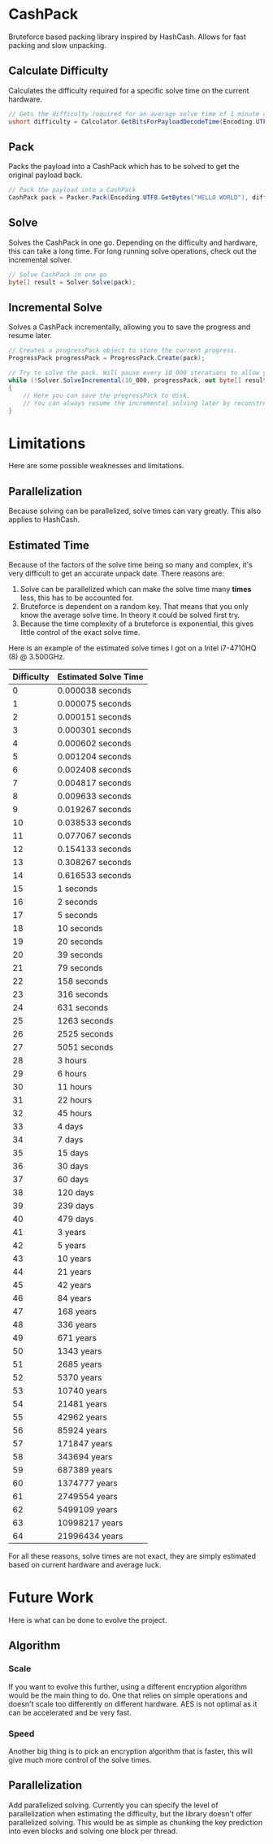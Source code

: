 # CashPack
Bruteforce based packing library inspired by HashCash. Allows for fast packing and slow unpacking.

## Calculate Difficulty
Calculates the difficulty required for a specific solve time on the current hardware.
```csharp
// Gets the difficulty required for an average solve time of 1 minute on the current hardware with the specified payload.
ushort difficulty = Calculator.GetBitsForPayloadDecodeTime(Encoding.UTF8.GetBytes("HELLO WORLD"), TimeSpan.FromMinutes(1));
```

## Pack
Packs the payload into a CashPack which has to be solved to get the original payload back.
```csharp
// Pack the payload into a CashPack
CashPack pack = Packer.Pack(Encoding.UTF8.GetBytes("HELLO WORLD"), difficulty);
```

## Solve
Solves the CashPack in one go. Depending on the difficulty and hardware, this can take a long time. For long running solve operations, check out the incremental solver.
```csharp
// Solve CashPack in one go
byte[] result = Solver.Solve(pack);
```

## Incremental Solve
Solves a CashPack incrementally, allowing you to save the progress and resume later.
```csharp
// Creates a progressPack object to store the current progress.
ProgressPack progressPack = ProgressPack.Create(pack);

// Try to solve the pack. Will pause every 10_000 iterations to allow you to save the progress.
while (!Solver.SolveIncremental(10_000, progressPack, out byte[] result))
{
    // Here you can save the progressPack to disk.
    // You can always resume the incremental solving later by reconstructing the progressPack and calling SolveIncremental on it.
}
```

# Limitations
Here are some possible weaknesses and limitations.

## Parallelization
Because solving can be parallelized, solve times can vary greatly. This also applies to HashCash.
## Estimated Time
Because of the factors of the solve time being so many and complex, it's very difficult to get an accurate unpack date. There reasons are:
1. Solve can be parallelized which can make the solve time many **times** less, this has to be accounted for.
2. Bruteforce is dependent on a random key. That means that you only know the average solve time. In theory it could be solved first try.
3. Because the time complexity of a bruteforce is exponential, this gives little control of the exact solve time.

Here is an example of the estimated solve times I got on a Intel i7-4710HQ (8) @ 3.500GHz.

| Difficulty | Estimated Solve Time |
|------------|----------------------|
| 0 | 0.000038 seconds |
| 1 | 0.000075 seconds |
| 2 | 0.000151 seconds |
| 3 | 0.000301 seconds |
| 4 | 0.000602 seconds |
| 5 | 0.001204 seconds |
| 6 | 0.002408 seconds |
| 7 | 0.004817 seconds |
| 8 | 0.009633 seconds |
| 9 | 0.019267 seconds |
| 10 | 0.038533 seconds |
| 11 | 0.077067 seconds |
| 12 | 0.154133 seconds |
| 13 | 0.308267 seconds |
| 14 | 0.616533 seconds |
| 15 | 1 seconds |
| 16 | 2 seconds |
| 17 | 5 seconds |
| 18 | 10 seconds |
| 19 | 20 seconds |
| 20 | 39 seconds |
| 21 | 79 seconds |
| 22 | 158 seconds |
| 23 | 316 seconds |
| 24 | 631 seconds |
| 25 | 1263 seconds |
| 26 | 2525 seconds |
| 27 | 5051 seconds |
| 28 | 3 hours |
| 29 | 6 hours |
| 30 | 11 hours |
| 31 | 22 hours |
| 32 | 45 hours |
| 33 | 4 days |
| 34 | 7 days |
| 35 | 15 days |
| 36 | 30 days |
| 37 | 60 days |
| 38 | 120 days |
| 39 | 239 days |
| 40 | 479 days |
| 41 | 3 years |
| 42 | 5 years |
| 43 | 10 years |
| 44 | 21 years |
| 45 | 42 years |
| 46 | 84 years |
| 47 | 168 years |
| 48 | 336 years |
| 49 | 671 years |
| 50 | 1343 years |
| 51 | 2685 years |
| 52 | 5370 years |
| 53 | 10740 years |
| 54 | 21481 years |
| 55 | 42962 years |
| 56 | 85924 years |
| 57 | 171847 years |
| 58 | 343694 years |
| 59 | 687389 years |
| 60 | 1374777 years |
| 61 | 2749554 years |
| 62 | 5499109 years |
| 63 | 10998217 years |
| 64 | 21996434 years |


For all these reasons, solve times are not exact, they are simply estimated based on current hardware and average luck.

# Future Work
Here is what can be done to evolve the project.

## Algorithm
### Scale
If you want to evolve this further, using a different encryption algorithm would be the main thing to do. One that relies on simple operations and doesn't scale too differently on different hardware. AES is not optimal as it can be accelerated and be very fast.
### Speed
Another big thing is to pick an encryption algorithm that is faster, this will give much more control of the solve times.

## Parallelization
Add parallelized solving. Currently you can specify the level of parallelization when estimating the difficulty, but the library doesn't offer parallelized solving. This would be as simple as chunking the key prediction into even blocks and solving one block per thread.